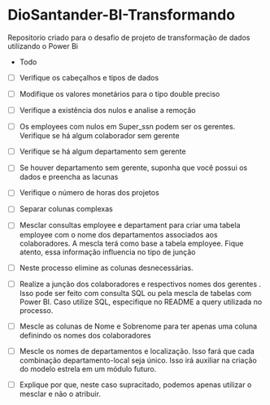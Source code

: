 # DioSantander-BI-Transformando
Repositorio criado para o desafio de projeto de transformação de dados utilizando o Power Bi

* Todo
- [ ] Verifique os cabeçalhos e tipos de dados

- [ ] Modifique os valores monetários para o tipo double preciso 

- [ ] Verifique a existência dos nulos e analise a remoção 

- [ ] Os employees com nulos em Super_ssn podem ser os gerentes. Verifique se há algum colaborador sem gerente

- [ ] Verifique se há algum departamento sem gerente 

- [ ] Se houver departamento sem gerente, suponha que você possui os dados e preencha as lacunas

- [ ] Verifique o número de horas dos projetos 

- [ ] Separar colunas complexas 

- [ ] Mesclar consultas employee e departament para criar uma tabela employee com o nome dos departamentos associados aos colaboradores. A mescla terá como base a tabela employee. Fique atento, essa informação influencia no tipo de junção 

- [ ] Neste processo elimine as colunas desnecessárias. 

- [ ] Realize a junção dos colaboradores e respectivos nomes dos gerentes . Isso pode ser feito com consulta SQL ou pela mescla de tabelas com Power BI. Caso utilize SQL, especifique no README a query utilizada no processo. 

- [ ] Mescle as colunas de Nome e Sobrenome para ter apenas uma coluna definindo os nomes dos colaboradores 

- [ ] Mescle os nomes de departamentos e localização. Isso fará que cada combinação departamento-local seja único. Isso irá auxiliar na criação do modelo estrela em um módulo futuro.

- [ ] Explique por que, neste caso supracitado, podemos apenas utilizar o mesclar e não o atribuir. 